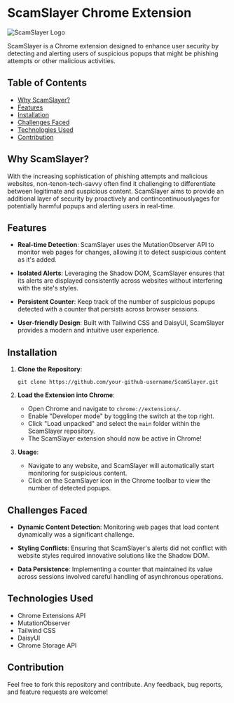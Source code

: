 # ScamSlayer Chrome Extension

![ScamSlayer Logo](ScamSlayerThumbnail.png)

ScamSlayer is a Chrome extension designed to enhance user security by detecting and alerting users of suspicious popups that might be phishing attempts or other malicious activities.

## Table of Contents
- [Why ScamSlayer?](#why-scamslayer)
- [Features](#features)
- [Installation](#installation)
- [Challenges Faced](#challenges-faced)
- [Technologies Used](#technologies-used)
- [Contribution](#contribution)

## Why ScamSlayer?

With the increasing sophistication of phishing attempts and malicious websites, non-tenon-tech-savvy often find it challenging to differentiate between legitimate and suspicious content. ScamSlayer aims to provide an additional layer of security by proactively and contincontinuouslyages for potentially harmful popups and alerting users in real-time.

## Features

- **Real-time Detection**: ScamSlayer uses the MutationObserver API to monitor web pages for changes, allowing it to detect suspicious content as it's added.
  
- **Isolated Alerts**: Leveraging the Shadow DOM, ScamSlayer ensures that its alerts are displayed consistently across websites without interfering with the site's styles.
  
- **Persistent Counter**: Keep track of the number of suspicious popups detected with a counter that persists across browser sessions.
  
- **User-friendly Design**: Built with Tailwind CSS and DaisyUI, ScamSlayer provides a modern and intuitive user experience.

## Installation

1. **Clone the Repository**:
   ```
   git clone https://github.com/your-github-username/ScamSlayer.git
   ```

2. **Load the Extension into Chrome**:
   - Open Chrome and navigate to `chrome://extensions/`.
   - Enable "Developer mode" by toggling the switch at the top right.
   - Click "Load unpacked" and select the `main` folder within the ScamSlayer repository.
   - The ScamSlayer extension should now be active in Chrome!

4. **Usage**:
   - Navigate to any website, and ScamSlayer will automatically start monitoring for suspicious content.
   - Click on the ScamSlayer icon in the Chrome toolbar to view the number of detected popups.

## Challenges Faced

- **Dynamic Content Detection**: Monitoring web pages that load content dynamically was a significant challenge.
  
- **Styling Conflicts**: Ensuring that ScamSlayer's alerts did not conflict with website styles required innovative solutions like the Shadow DOM.
  
- **Data Persistence**: Implementing a counter that maintained its value across sessions involved careful handling of asynchronous operations.

## Technologies Used

- Chrome Extensions API
- MutationObserver
- Tailwind CSS
- DaisyUI
- Chrome Storage API

## Contribution

Feel free to fork this repository and contribute. Any feedback, bug reports, and feature requests are welcome!
